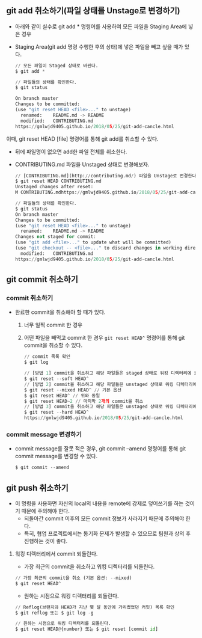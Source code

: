 ## git add 취소하기(파일 상태를 Unstage로 변경하기)

- 아래와 같이 실수로 git add \* 명령어를 사용하여 모든 파일을 Staging Area에 넣은 경우
- Staging Area(git add 명령 수행한 후의 상태)에 넣은 파일을 빼고 싶을 때가 있다.

  ```python
  // 모든 파일이 Staged 상태로 바뀐다.
  $ git add *

  // 파일들의 상태를 확인한다.
  $ git status

  On branch master
  Changes to be committed:
  (use "git reset HEAD <file>..." to unstage)
    renamed:    README.md -> README
    modified:   CONTRIBUTING.md
  https://gmlwjd9405.github.io/2018/05/25/git-add-cancle.html
  ```

이때, git reset HEAD [file] 명령어를 통해 git add를 취소할 수 있다.

- 뒤에 파일명이 없으면 add한 파일 전체를 취소한다.
- CONTRIBUTING.md 파일을 Unstaged 상태로 변경해보자.

  ```python
  // [CONTRIBUTING.md](http://contributing.md/) 파일을 Unstage로 변경한다.
  $ git reset HEAD CONTRIBUTING.md
  Unstaged changes after reset:
  M	CONTRIBUTING.mdhttps://gmlwjd9405.github.io/2018/05/25/git-add-cancle.html
  ```

  ```python
  // 파일들의 상태를 확인한다.
  $ git status
  On branch master
  Changes to be committed:
  (use "git reset HEAD <file>..." to unstage)
    renamed:    README.md -> README
  Changes not staged for commit:
  (use "git add <file>..." to update what will be committed)
  (use "git checkout -- <file>..." to discard changes in working directory)
    modified:   CONTRIBUTING.md
  https://gmlwjd9405.github.io/2018/05/25/git-add-cancle.html
  ```

## git commit 취소하기

### commit 취소하기

- 완료한 commit을 취소해야 할 때가 있다.

  1. 너무 일찍 commit 한 경우
  2. 어떤 파일을 빼먹고 commit 한 경우 `git reset HEAD^` 명령어를 통해 git commit을 취소할 수 있다.

     ```python
     // commit 목록 확인
     $ git log
     ```

     ```python
     // [방법 1] commit을 취소하고 해당 파일들은 staged 상태로 워킹 디렉터리에 보존
     $ git reset --soft HEAD^
     // [방법 2] commit을 취소하고 해당 파일들은 unstaged 상태로 워킹 디렉터리에 보존
     $ git reset --mixed HEAD^ // 기본 옵션
     $ git reset HEAD^ // 위와 동일
     $ git reset HEAD~2 // 마지막 2개의 commit을 취소
     // [방법 3] commit을 취소하고 해당 파일들은 unstaged 상태로 워킹 디렉터리에서 삭제
     $ git reset --hard HEAD^
     https://gmlwjd9405.github.io/2018/05/25/git-add-cancle.html
     ```

### commit message 변경하기

- commit message를 잘못 적은 경우, git commit –amend 명령어를 통해 git commit message를 변경할 수 있다.
  ```python
  $ git commit --amend
  ```

## git push 취소하기


- 이 명령을 사용하면 자신의 local의 내용을 remote에 강제로 덮어쓰기를 하는 것이기 때문에 주의해야 한다.
  - 되돌아간 commit 이후의 모든 commit 정보가 사라지기 때문에 주의해야 한다.
  - 특히, 협업 프로젝트에서는 동기화 문제가 발생할 수 있으므로 팀원과 상의 후 진행하는 것이 좋다.

1. 워킹 디렉터리에서 commit 되돌린다.

   - 가장 최근의 commit을 취소하고 워킹 디렉터리를 되돌린다.

   ```python
   // 가장 최근의 commit을 취소 (기본 옵션: --mixed)
   $ git reset HEAD^
   ```

   - 원하는 시점으로 워킹 디렉터리를 되돌린다.

   ```python
   // Reflog(브랜치와 HEAD가 지난 몇 달 동안에 가리켰었던 커밋) 목록 확인
   $ git reflog 또는 $ git log -g

   // 원하는 시점으로 워킹 디렉터리를 되돌린다.
   $ git reset HEAD@{number} 또는 $ git reset [commit id]
   ```

